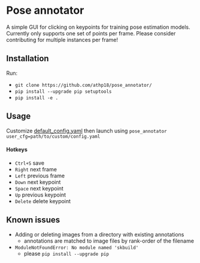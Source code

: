 # Pose annotator
A simple GUI for clicking on keypoints for training pose estimation models. Currently only supports one set of 
points per frame. Please consider contributing for multiple instances per frame!

## Installation
Run: 
* `git clone https://github.com/athp18/pose_annotator/`
* `pip install --upgrade pip setuptools`
* `pip install -e .`

## Usage
Customize [default_config.yaml](pose_annotator/gui/default_config.yaml) then launch using
 `pose_annotator user_cfg=path/to/custom/config.yaml` 
 
#### Hotkeys 
* `Ctrl+S` save
* `Right` next frame
* `Left` previous frame
* `Down` next keypoint
* `Space` next keypoint
* `Up` previous keypoint
* `Delete` delete keypoint

 

## Known issues
* Adding or deleting images from a directory with existing annotations
	* annotations are matched to image files by rank-order of the filename
* `ModuleNotFoundError: No module named 'skbuild'`
  * please `pip install --upgrade pip`
